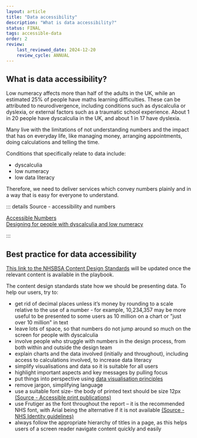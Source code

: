 ```yaml
---
layout: article
title: "Data accessibility"
description: "What is data accessibility?"
status: FINAL
tags: accessible-data
order: 2
review:
    last_reviewed_date: 2024-12-20
    review_cycle: ANNUAL
---
```

## What is data accessibility?  

Low numeracy affects more than half of the adults in the UK, while an estimated 25% of people have maths learning difficulties. These can be attributed to neurodivergence, including conditions such as dyscalculia or dyslexia, or external factors such as a traumatic school experience. About 1 in 20 people have dyscalculia in the UK, and about 1 in 17 have dyslexia. 

Many live with the limitations of not understanding numbers and the impact that has on everyday life, like managing money, arranging appointments, doing calculations and telling the time. 

Conditions that specifically relate to data include: 

- dyscalculia 
- low numeracy 
- low data literacy 

Therefore, we need to deliver services which convey numbers plainly and in a way that is easy for everyone to understand.  
  
::: details Source - accessibility and numbers

[Accessible Numbers][data 1]  
[Designing for people with dyscalculia and low numeracy][data 2]

:::

## Best practice for data accessibility  
  
[This link to the NHSBSA Content Design Standards][data 5] will be updated once the relevant content is available in the playbook.  
  
The content design standards state how we should be presenting data. To help our users, try to: 

- get rid of decimal places unless it’s money by rounding to a scale relative to the use of a number - for example, 10,234,357 may be more useful to be presented to some users as 10 million on a chart or "just over 10 million" in text 
- leave lots of space, so that numbers do not jump around so much on the screen for people with dyscalculia 
- involve people who struggle with numbers in the design process, from both within and outside the design team 
- explain charts and the data involved (initially and throughout), including access to calculations involved, to increase data literacy 
- simplify visualisations and data so it is suitable for all users 
- highlight important aspects and key messages by pulling focus 
- put things into perspective using [data visualisation principles][data viz principles]
- remove jargon, simplifying language
- use a suitable font size- the body of printed text should be size 12px [(Source - Accessible print publications)][data 3]
- use Frutiger as the font throughout the report – it is the recommended NHS font, with Arial being the alternative if it is not available [(Source - NHS Identity guidelines)][data 4]
- always follow the appropriate hierarchy of titles in a page, as this helps users of a screen reader navigate content quickly and easily 

[data 1]: https://accessiblenumbers.com/  
[data 2]: https://designnotes.blog.gov.uk/2022/11/28/designing-for-people-with-dyscalculia-and-low-numeracy/
[data 3]: https://www.gov.uk/government/publications/inclusive-communication/accessible-communication-formats#accessible-print-publications
[data 4]: https://www.england.nhs.uk/nhsidentity/identity-guidelines/fonts/
[data 5]: https://nhsbsauk.sharepoint.com/sites/DigitalContentDesignTeam/SitePages/NHSBSA-digital-style-guide-and-standards.aspx
[data viz principles]: https://design102.blog.gov.uk/2022/04/25/data-visualisation-how-can-good-design-transform-your-data/
